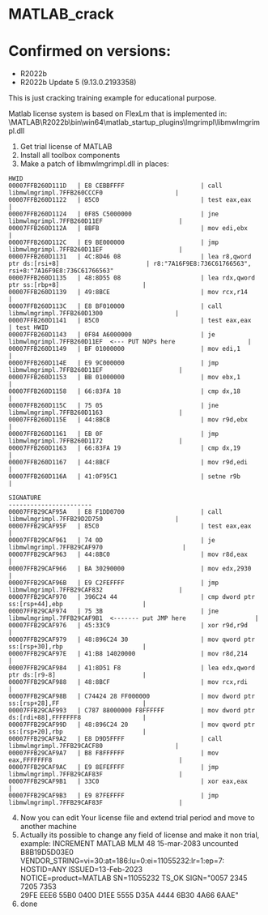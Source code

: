 # MATLAB_crack

# Confirmed on versions:
- R2022b
- R2022b Update 5 (9.13.0.2193358)

This is just cracking training example for educational purpose.

Matlab license system is based on FlexLm that is implemented in:
\MATLAB\R2022b\bin\win64\matlab_startup_plugins\lmgrimpl\libmwlmgrimpl.dll

1. Get trial license of MATLAB
2. Install all toolbox components
3. Make a patch of libmwlmgrimpl.dll in places:
```
HWID
00007FFB260D111D   | E8 CEBBFFFF                     | call libmwlmgrimpl.7FFB260CCCF0                    |
00007FFB260D1122   | 85C0                            | test eax,eax                                       |
00007FFB260D1124   | 0F85 C5000000                   | jne libmwlmgrimpl.7FFB260D11EF                     |
00007FFB260D112A   | 8BFB                            | mov edi,ebx                                        |
00007FFB260D112C   | E9 BE000000                     | jmp libmwlmgrimpl.7FFB260D11EF                     |
00007FFB260D1131   | 4C:8D46 08                      | lea r8,qword ptr ds:[rsi+8]                        | r8:"7A16F9E8:736C61766563", rsi+8:"7A16F9E8:736C61766563"
00007FFB260D1135   | 48:8D55 08                      | lea rdx,qword ptr ss:[rbp+8]                       |
00007FFB260D1139   | 49:8BCE                         | mov rcx,r14                                        |
00007FFB260D113C   | E8 BF010000                     | call libmwlmgrimpl.7FFB260D1300                    |
00007FFB260D1141   | 85C0                            | test eax,eax                                       | test HWID
00007FFB260D1143   | 0F84 A6000000                   | je libmwlmgrimpl.7FFB260D11EF  <--- PUT NOPs here                    |
00007FFB260D1149   | BF 01000000                     | mov edi,1                                          |
00007FFB260D114E   | E9 9C000000                     | jmp libmwlmgrimpl.7FFB260D11EF                     |
00007FFB260D1153   | BB 01000000                     | mov ebx,1                                          |
00007FFB260D1158   | 66:83FA 18                      | cmp dx,18                                          |
00007FFB260D115C   | 75 05                           | jne libmwlmgrimpl.7FFB260D1163                     |
00007FFB260D115E   | 44:8BCB                         | mov r9d,ebx                                        |
00007FFB260D1161   | EB 0F                           | jmp libmwlmgrimpl.7FFB260D1172                     |
00007FFB260D1163   | 66:83FA 19                      | cmp dx,19                                          |
00007FFB260D1167   | 44:8BCF                         | mov r9d,edi                                        |
00007FFB260D116A   | 41:0F95C1                       | setne r9b                                          |
```
```
SIGNATURE
-----------------------
00007FFB29CAF95A   | E8 F1DD0700                     | call libmwlmgrimpl.7FFB29D2D750                    |
00007FFB29CAF95F   | 85C0                            | test eax,eax                                       |
00007FFB29CAF961   | 74 0D                           | je libmwlmgrimpl.7FFB29CAF970                      |
00007FFB29CAF963   | 44:8BC0                         | mov r8d,eax                                        |
00007FFB29CAF966   | BA 30290000                     | mov edx,2930                                       |
00007FFB29CAF96B   | E9 C2FEFFFF                     | jmp libmwlmgrimpl.7FFB29CAF832                     |
00007FFB29CAF970   | 396C24 44                       | cmp dword ptr ss:[rsp+44],ebp                      |
00007FFB29CAF974   | 75 3B                           | jne libmwlmgrimpl.7FFB29CAF9B1  <------- put JMP here                   |
00007FFB29CAF976   | 45:33C9                         | xor r9d,r9d                                        |
00007FFB29CAF979   | 48:896C24 30                    | mov qword ptr ss:[rsp+30],rbp                      |
00007FFB29CAF97E   | 41:B8 14020000                  | mov r8d,214                                        |
00007FFB29CAF984   | 41:8D51 F8                      | lea edx,qword ptr ds:[r9-8]                        |
00007FFB29CAF988   | 48:8BCF                         | mov rcx,rdi                                        |
00007FFB29CAF98B   | C74424 28 FF000000              | mov dword ptr ss:[rsp+28],FF                       |
00007FFB29CAF993   | C787 88000000 F8FFFFFF          | mov dword ptr ds:[rdi+88],FFFFFFF8                 |
00007FFB29CAF99D   | 48:896C24 20                    | mov qword ptr ss:[rsp+20],rbp                      |
00007FFB29CAF9A2   | E8 D9D5FFFF                     | call libmwlmgrimpl.7FFB29CACF80                    |
00007FFB29CAF9A7   | B8 F8FFFFFF                     | mov eax,FFFFFFF8                                   |
00007FFB29CAF9AC   | E9 8EFEFFFF                     | jmp libmwlmgrimpl.7FFB29CAF83F                     |
00007FFB29CAF9B1   | 33C0                            | xor eax,eax                                        |
00007FFB29CAF9B3   | E9 87FEFFFF                     | jmp libmwlmgrimpl.7FFB29CAF83F                     |
```

4. Now you can edit Your license file and extend trial period and move to another machine
6. Actually its possible to change any field of license and make it non trial, example:
    INCREMENT MATLAB MLM 48 15-mar-2083 uncounted B8B19D5D03E0 \
        VENDOR_STRING=vi=30:at=186:lu=0:ei=11055232:lr=1:ep=7: \
        HOSTID=ANY ISSUED=13-Feb-2023 \
        NOTICE=product=MATLAB SN=11055232 TS_OK SIGN="0057 2345 7205 7353 \
        29FE EEE6 55B0 0400 D1EE 5555 D35A 4444 6B30 4A66 6AAE"
5. done
